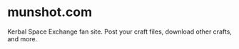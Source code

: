 munshot.com
===========

Kerbal Space Exchange fan site.  Post your craft files, download other crafts, and more.
